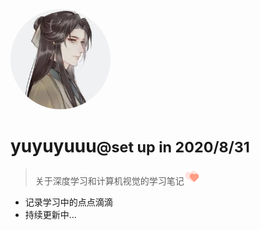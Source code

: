 <img width="160px" style="border-radius: 50%" bor src="icon.jpg">  

# yuyuyuuu<small>@set up in 2020/8/31</small>

> 关于深度学习和计算机视觉的学习笔记<img width="25px" src="爱心.png">


- 记录学习中的点点滴滴 
- 持续更新中...

